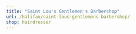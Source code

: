 ```yaml
---
title: "Saint Lou's Gentlemen's Barbershop"
url: /halifax/saint-lous-gentlemens-barbershop/
shop: hairdresser
---
```


